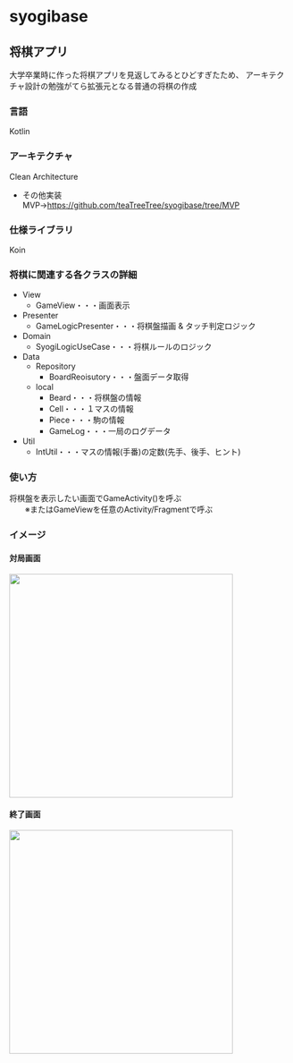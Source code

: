 # syogibase

## 将棋アプリ

大学卒業時に作った将棋アプリを見返してみるとひどすぎたため、
アーキテクチャ設計の勉強がてら拡張元となる普通の将棋の作成

### 言語
Kotlin

### アーキテクチャ
 Clean Architecture

* その他実装  
     MVP→https://github.com/teaTreeTree/syogibase/tree/MVP

### 仕様ライブラリ
Koin

### 将棋に関連する各クラスの詳細  

*	View  
      * GameView・・・画面表示  
*	Presenter  
      * GameLogicPresenter・・・将棋盤描画 & タッチ判定ロジック  
*    Domain
     * SyogiLogicUseCase・・・将棋ルールのロジック
*	Data  
    * Repository  
        * BoardReoisutory・・・盤面データ取得  
    * local  
      * Beard・・・将棋盤の情報  
      * Cell・・・１マスの情報  
      * Piece・・・駒の情報  
      * GameLog・・・一局のログデータ  
*    Util
      * IntUtil・・・マスの情報(手番)の定数(先手、後手、ヒント)
### 使い方
将棋盤を表示したい画面でGameActivity()を呼ぶ  
　　※またはGameViewを任意のActivity/Fragmentで呼ぶ
  
###  イメージ
####  対局画面
<img src="https://github.com/teaTreeTree/syogibase/blob/master/capture/gameStart_capture.png" width="400">  

####  終了画面  

<img src="https://github.com/teaTreeTree/syogibase/blob/master/capture/gameEnd_capture.png" width="400">  
  
